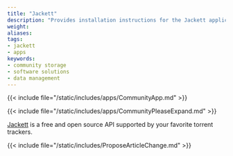 ```yaml
---
title: "Jackett"
description: "Provides installation instructions for the Jackett application in TrueNAS."
weight: 
aliases:
tags:
- jackett
- apps
keywords:
- community storage
- software solutions
- data management
---
```


{{< include file="/static/includes/apps/CommunityApp.md" >}}

{{< include file="/static/includes/apps/CommunityPleaseExpand.md" >}}

<a href="https://github.com/Jackett/Jackett">Jackett</a> is a free and open source API supported by your favorite torrent trackers.

{{< include file="/static/includes/ProposeArticleChange.md" >}}
